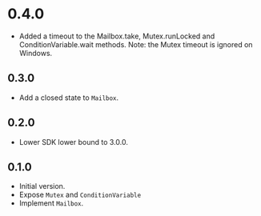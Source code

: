 # 0.4.0
- Added a timeout to the Mailbox.take, Mutex.runLocked and ConditionVariable.wait methods.
 Note: the Mutex timeout is ignored on Windows.


## 0.3.0
- Add a closed state to `Mailbox`.

## 0.2.0

- Lower SDK lower bound to 3.0.0.

## 0.1.0

- Initial version.
- Expose `Mutex` and `ConditionVariable`
- Implement `Mailbox`.
